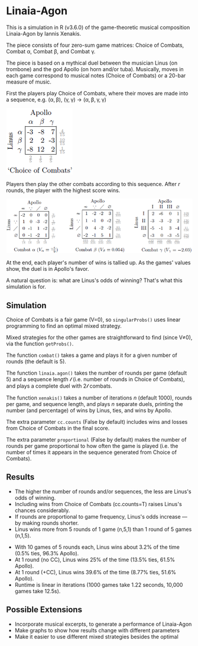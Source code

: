 # Linaia-Agon
This is a simulation in R (v3.6.0) of the game-theoretic musical composition Linaia-Agon by Iannis Xenakis.

The piece consists of four zero-sum game matrices: Choice of Combats, Combat α, Combat β, and Combat γ.

The piece is based on a mythical duel between the musician Linus (on trombone) and the god Apollo (on horn and/or tuba).
Musically, moves in each game correspond to musical notes (Choice of Combats) or a 20-bar measure of music.

First the players play Choice of Combats, where their moves are made into a sequence, e.g. (α, β), (γ, γ) → (α, β, γ, γ)

![Choice of Combats](/pics/linaia-cc.png)

Players then play the other combats according to this sequence. After <i>r</i> rounds, the player with the highest score wins.

![Combats Alpha, Beta, Gamma](/pics/linaia-abg.png)

At the end, each player's number of wins is tallied up. As the games' values show, the duel is in Apollo's favor.

A natural question is: what are Linus's odds of winning? That's what this simulation is for.

## Simulation
Choice of Combats is a fair game (V=0), so `singularProbs()` uses linear programming to find an optimal mixed strategy.

Mixed strategies for the other games are straightforward to find (since V≠0), via the function `getProbs()`.

The function `combat()` takes a game and plays it for a given number of rounds (the default is 5).

The function `linaia.agon()` takes the number of rounds per game (default 5) and a sequence length 𝓁 (i.e. number of rounds in Choice of Combats), and plays a complete duel with 2𝓁 combats.

The function `xenakis()` takes a number of iterations <i>n</i> (default 1000), rounds per game, and sequence length, and plays <i>n</i> separate duels, printing the number (and percentage) of wins by Linus, ties, and wins by Apollo.

The extra parameter `cc.counts` (False by default) includes wins and losses from Choice of Combats in the final score.

The extra parameter `proportional` (False by default) makes the number of rounds per game proportional to how often the game is played (i.e. the number of times it appears in the sequence generated from Choice of Combats).

## Results
<ul>
<li> The higher the number of rounds and/or sequences, the less are Linus's odds of winning.</li>
<li> Including wins from Choice of Combats (cc.counts=T) raises Linus's chances considerably.</li>
<li> If rounds are proportional to game frequency,  Linus's odds increase — by making rounds shorter.</li>
<li> Linus wins more from 5 rounds of 1 game (n,5,1) than 1 round of 5 games (n,1,5).</li>
</ul>

<ul>
<li> With 10 games of 5 rounds each, Linus wins about 3.2% of the time (0.5% ties, 96.3% Apollo).
<li> At 1 round (no CC), Linus wins 25% of the time (13.5% ties, 61.5% Apollo).</li>
<li> At 1 round (+CC), Linus wins 39.6% of the time (8.77% ties, 51.6% Apollo).</li>
<li> Runtime is linear in iterations (1000 games take 1.22 seconds, 10,000 games take 12.5s).</li>
</ul>

## Possible Extensions
<ul>
<li>Incorporate musical excerpts, to generate a performance of Linaia-Agon</li>
<li>Make graphs to show how results change with different parameters</li>
<li>Make it easier to use different mixed strategies besides the optimal</li>
</ul>
